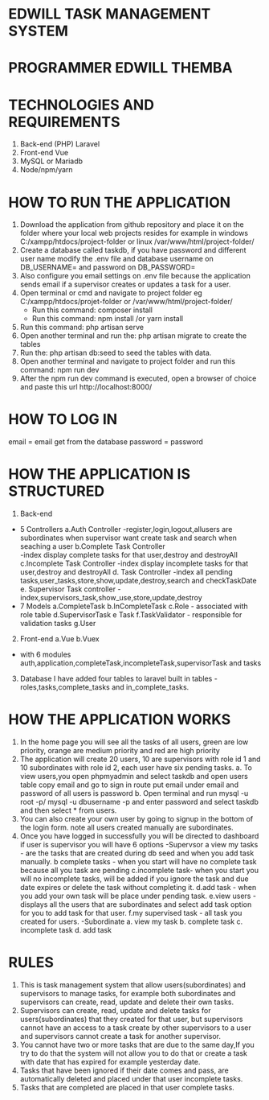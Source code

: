 # EDWILL TASK MANAGEMENT SYSTEM
# PROGRAMMER EDWILL THEMBA 
# TECHNOLOGIES AND REQUIREMENTS
 1. Back-end (PHP) Laravel
 2. Front-end Vue
 3. MySQL or Mariadb
 4. Node/npm/yarn
# HOW TO RUN THE APPLICATION
1. Download the application from github repository and place it on the folder where your
   local web projects resides for example in windows C:/xampp/htdocs/project-folder or
   linux  /var/www/html/project-folder/
2. Create a database called taskdb, if you have password and different user name modify 
   the .env file and database username on DB_USERNAME= and password on DB_PASSWORD=
3. Also configure you email settings on .env file because the application sends email if a
   supervisor creates or updates a task for a user.
4. Open terminal or cmd and navigate to project folder eg  C:/xampp/htdocs/projet-folder
   or  /var/www/html/project-folder/
   - Run this command: composer install  
   - Run this command: npm install /or yarn install
5. Run this command: php artisan serve
6. Open another terminal and run the: php artisan migrate to create the tables
7. Run the: php artisan db:seed to seed the tables with data.
8. Open another terminal and navigate to project folder and run this command: npm run dev
9. After the npm run dev command is executed, open a browser of choice and paste this url
   http://localhost:8000/
# HOW TO LOG IN
  email = email get from the database
  password = password
# HOW THE APPLICATION IS STRUCTURED
1. Back-end
- 5 Controllers
a.Auth Controller
 -register,login,logout,allusers are subordinates when supervisor want create task and 
  search when seaching a user
b.Complete Task  Controller  
 -index display complete tasks for that user,destroy and destroyAll
c.Incomplete Task Controller
 -index display incomplete tasks for that user,destroy and destroyAll
d. Task Controller
 -index all pending tasks,user_tasks,store,show,update,destroy,search and checkTaskDate
e. Supervisor Task controller
-index,supervisors_task,show_use,store,update,destroy
- 7 Models
a.CompleteTask
b.InCompleteTask
c.Role - associated with role table
d.SupervisorTask
e Task
f.TaskValidator - responsible for validation tasks 
g.User
2. Front-end
a.Vue
b.Vuex
  -  with 6 modules
    auth,application,completeTask,incompleteTask,supervisorTask and tasks
3. Database
  I have added four tables to laravel built in tables
  -roles,tasks,complete_tasks and in_complete_tasks.
# HOW THE APPLICATION WORKS
1. In the home page you will see all the tasks of all users, green are low priority, orange
   are medium priority and red are high priority
2. The application will create 20 users, 10 are supervisors with role id 1 and 10 
   subordinates  with role id 2, each user have six pending tasks.
   a. To view users,you open phpmyadmin and select taskdb and open users table copy email and go to sign in route  put email under email and password of all users is password
   b. Open terminal and run mysql -u root -p/ mysql -u dbusername -p and enter password and 
  select taskdb and then select * from users.
3. You can also create your own user by going to signup in the bottom of the login form.
   note all users created manually are subordinates.
4. Once you have logged in successfully you will be directed to dashboard if user is 
   supervisor you will have 6 options
   -Supervsor
   a view my tasks - are the tasks that are created during db seed and when you add task  manually.
   b complete tasks - when you start will have no complete task because all you task are pending
   c.incomplete task- when you start you will no incomplete tasks, will be added if you ignore the task and due date expires or delete the task without completing it.
   d.add task - when you add your own task will be place under pending task.
   e.view users - displays all the users that are subordinates and select add task option for you to add task for that user.
   f.my supervised task - all task you created for users.
  -Subordinate
  a. view my task
  b. complete task
  c. incomplete task
  d. add task
# RULES
 1. This is task management system that allow users(subordinates) and supervisors to manage tasks, for example both subordinates and supervisors can create, read, update and delete their own tasks.
 2. Supervisors can create, read, update and delete tasks for users(subordinates) that they created for that user, but supervisors cannot have an access to a task create by other supervisors to a user and supervisors cannot create a task for another supervisor.
 3. You cannot have two or more tasks that are due to the same day,If you try to do that the system will not  allow you to do that or create a task with date that has expired for example yesterday date.
 4. Tasks that have been ignored if their date comes and pass, are automatically deleted and  placed under that user incomplete tasks.
 5. Tasks that are completed are placed in that user complete tasks.

